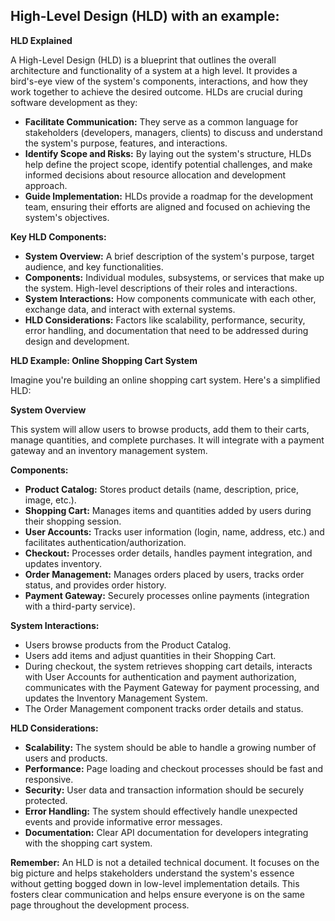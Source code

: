 ## High-Level Design (HLD) with an example:

**HLD Explained**

A High-Level Design (HLD) is a blueprint that outlines the overall architecture and functionality of a system at a high level. It provides a bird's-eye view of the system's components, interactions, and how they work together to achieve the desired outcome. HLDs are crucial during software development as they:

- **Facilitate Communication:** They serve as a common language for stakeholders (developers, managers, clients) to discuss and understand the system's purpose, features, and interactions.
- **Identify Scope and Risks:** By laying out the system's structure, HLDs help define the project scope, identify potential challenges, and make informed decisions about resource allocation and development approach.
- **Guide Implementation:** HLDs provide a roadmap for the development team, ensuring their efforts are aligned and focused on achieving the system's objectives.

**Key HLD Components:**

- **System Overview:** A brief description of the system's purpose, target audience, and key functionalities.
- **Components:** Individual modules, subsystems, or services that make up the system. High-level descriptions of their roles and interactions.
- **System Interactions:** How components communicate with each other, exchange data, and interact with external systems.
- **HLD Considerations:** Factors like scalability, performance, security, error handling, and documentation that need to be addressed during design and development.

**HLD Example: Online Shopping Cart System**

Imagine you're building an online shopping cart system. Here's a simplified HLD:

**System Overview**

This system will allow users to browse products, add them to their carts, manage quantities, and complete purchases. It will integrate with a payment gateway and an inventory management system.

**Components:**

- **Product Catalog:** Stores product details (name, description, price, image, etc.).
- **Shopping Cart:** Manages items and quantities added by users during their shopping session.
- **User Accounts:** Tracks user information (login, name, address, etc.) and facilitates authentication/authorization.
- **Checkout:** Processes order details, handles payment integration, and updates inventory.
- **Order Management:** Manages orders placed by users, tracks order status, and provides order history.
- **Payment Gateway:** Securely processes online payments (integration with a third-party service).

**System Interactions:**

- Users browse products from the Product Catalog.
- Users add items and adjust quantities in their Shopping Cart.
- During checkout, the system retrieves shopping cart details, interacts with User Accounts for authentication and payment authorization, communicates with the Payment Gateway for payment processing, and updates the Inventory Management System.
- The Order Management component tracks order details and status.

**HLD Considerations:**

- **Scalability:** The system should be able to handle a growing number of users and products.
- **Performance:** Page loading and checkout processes should be fast and responsive.
- **Security:** User data and transaction information should be securely protected.
- **Error Handling:** The system should effectively handle unexpected events and provide informative error messages.
- **Documentation:** Clear API documentation for developers integrating with the shopping cart system.

**Remember:** An HLD is not a detailed technical document. It focuses on the big picture and helps stakeholders understand the system's essence without getting bogged down in low-level implementation details. This fosters clear communication and helps ensure everyone is on the same page throughout the development process.
